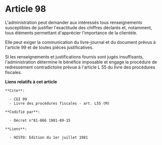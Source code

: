 # Article 98

L'administration peut demander aux intéressés tous renseignements susceptibles de justifier l'exactitude des chiffres
déclarés et, notamment, tous éléments permettant d'apprécier l'importance de la clientèle.

Elle peut exiger la communication du livre-journal et du document prévus à l'article 99 et de toutes pièces justificatives.

Si les renseignements et justifications fournis sont jugés insuffisants, l'administration détermine le bénéfice imposable et
engage la procédure de redressement contradictoire prévue à l'article L 55 du livre des procédures fiscales.

**Liens relatifs à cet article**

	**Cite**:

	  - CGI 99
	  - Livre des procédures fiscales - art. L55 (M)

	**Codifié par**:

	  - Décret n°81-866 1981-09-15

	**Liens**:

	  - HISTO: Edition du 1er juillet 1981

